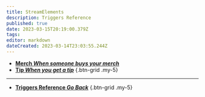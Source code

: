 ```yaml
---
title: StreamElements
description: Triggers Reference
published: true
date: 2023-03-15T20:19:00.379Z
tags: 
editor: markdown
dateCreated: 2023-03-14T23:03:55.244Z
---
```


- [<i class="mdi mdi-account primary--text"></i> **Merch *When someone buys your merch***](/Triggers/StreamElements/Merchandise)
- [<i class="mdi mdi-cash primary--text"></i> **Tip *When you get a tip***](/Triggers/StreamElements/Tip)
{.btn-grid .my-5}

---

- [<i class="mdi mdi-chevron-left"></i>**Triggers Reference *Go Back***](/Triggers)
{.btn-grid .my-5}